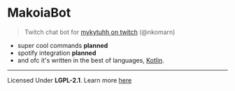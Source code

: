 # MakoiaBot

> Twitch chat bot for [mykytuhh on twitch](https://github.com/mykytuhh) (@nkomarn)

- super cool commands **planned**
- spotify integration **planned**
- and ofc it's written in the best of languages, [Kotlin](https://kotlinlang.org).

---

Licensed Under **LGPL-2.1**. Learn more [here](/LICENSE)
